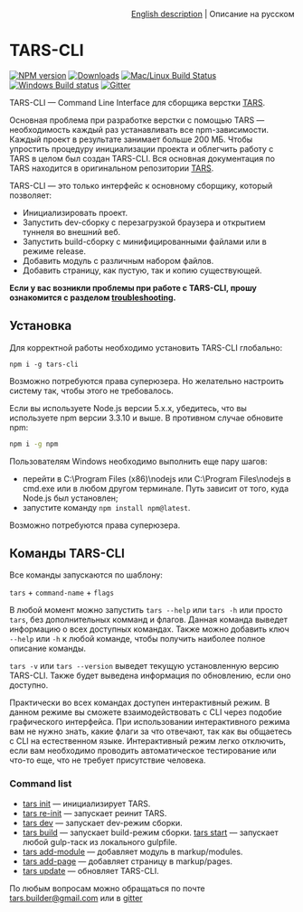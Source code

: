 <p align="right">
<a href="README.md">English description</a> | Описание на русском
</p>

# TARS-CLI

[![NPM version][npm-image]][npm-url] [![Downloads][downloads-image]][npm-url] [![Mac/Linux Build Status](https://img.shields.io/travis/tars/tars-cli/master.svg?label=Mac%20OSX%20%26%20Linux&style=flat-square)](https://travis-ci.org/tars/tars-cli) [![Windows Build status](https://img.shields.io/appveyor/ci/artem-malko/tars-cli/master.svg?label=Windows&style=flat-square)](https://ci.appveyor.com/project/artem-malko/tars-cli/branch/master) [![Gitter][gitter-image]][gitter-link]

TARS-CLI — Command Line Interface для сборщика верстки [TARS](https://github.com/tars/tars/blob/master/README_RU.md).

Основная проблема при разработке верстки с помощью TARS — необходимость каждый раз устанавливать все npm-зависимости. Каждый проект в результате занимает больше 200 МБ. Чтобы упростить процедуру инициализации проекта и облегчить работу с TARS в целом был создан TARS-CLI. Вся основная документация по TARS находится в оригинальном репозитории [TARS](https://github.com/tars/tars/blob/master/README_RU.md).

TARS-CLI — это только интерфейс к основному сборщику, который позволяет:

* Инициализировать проект.
* Запустить dev-сборку с перезагрузкой браузера и открытием туннеля во внешний веб.
* Запустить build-сборку с минифицированными файлами или в режиме release.
* Добавить модуль с различным набором файлов.
* Добавить страницу, как пустую, так и копию существующей.

**Если у вас возникли проблемы при работе с TARS-CLI, прошу ознакомится с разделом [troubleshooting](https://github.com/tars/tars-cli/blob/master/docs/ru/troubleshooting.md).**

## Установка

Для корректной работы необходимо установить TARS-CLI глобально:

`npm i -g tars-cli`

Возможно потребуются права суперюзера. Но желательно настроить систему так, чтобы этого не требовалось.

Если вы используете Node.js версии 5.x.x, убедитесь, что вы используете npm версии 3.3.10 и выше. В противном случае обновите npm:

```bash
npm i -g npm
```

Пользователям Windows необходимо выполнить еще пару шагов:

* перейти в C:\Program Files (x86)\nodejs или C:\Program Files\nodejs в cmd.exe или в любом другом терминале. Путь зависит от того, куда Node.js был установлен;
* запустите команду `npm install npm@latest`.

Возможно потребуются права суперюзера.

## Команды TARS-CLI

Все команды запускаются по шаблону:

`tars` + `command-name` + `flags`

В любой момент можно запустить `tars --help` или `tars -h` или просто `tars`, без дополнительных комманд и флагов. Данная команда выведет информацию о всех доступных командах. Также можно добавить ключ `--help` или `-h` к любой команде, чтобы получить наиболее полное описание команды.

`tars -v` или `tars --version` выведет текущую установленную версию TARS-CLI. Также будет выведена информация по обновлению, если оно доступно.

Практически во всех командах доступен интерактивный режим. В данном режиме вы сможете взаимодействовать с CLI через подобие графического интерфейса. При использовании интерактивного режима вам не нужно знать, какие флаги за что отвечают, так как вы общаетесь с CLI на естественном языке. Интерактивный режим легко отключить, если вам необходимо проводить автоматическое тестирование или что-то еще, что не требует присутствие человека.

### Command list

* [tars init](https://github.com/tars/tars-cli/blob/master/docs/ru/commands.md#tars-init) — инициализирует TARS.
* [tars re-init](https://github.com/tars/tars-cli/blob/master/docs/ru/commands.md#tars-re-init) — запускает реинит TARS.
* [tars dev](https://github.com/tars/tars-cli/blob/master/docs/ru/commands.md#tars-dev) — запускает dev-режим сборки.
* [tars build](https://github.com/tars/tars-cli/blob/master/docs/ru/commands.md#tars-build) — запускает build-режим сборки.
 [tars start](https://github.com/tars/tars-cli/blob/master/docs/ru/commands.md#tars-start-taskname) — запускает любой gulp-таск из локального gulpfile.
* [tars add-module](https://github.com/tars/tars-cli/blob/master/docs/ru/commands.md#tars-add-module-modulename) — добавляет модуль в markup/modules.
* [tars add-page](https://github.com/tars/tars-cli/blob/master/docs/ru/commands.md#tars-add-page-pagename) — добавляет страницу в markup/pages.
* [tars update](https://github.com/tars/tars-cli/blob/master/docs/ru/commands.md#tars-update) — обновляет TARS-CLI.

По любым вопросам можно обращаться по почте [tars.builder@gmail.com](tars.builder@gmail.com) или в [gitter](https://gitter.im/tars/tars-cli?utm_source=badge&utm_medium=badge&utm_campaign=pr-badge&utm_content=body_badge)

[downloads-image]: http://img.shields.io/npm/dm/tars-cli.svg?style=flat-square
[npm-url]: https://npmjs.org/package/tars-cli
[npm-image]: http://img.shields.io/npm/v/tars-cli.svg?style=flat-square

[travis-image]: https://travis-ci.org/tars/tars-cli.svg?branch=master
[travis-link]: https://travis-ci.org/tars/tars-cli

[deps-image]: https://david-dm.org/tars/tars-cli.svg?style=flat-square
[deps-link]: https://david-dm.org/tars/tars-cli

[gitter-image]: https://img.shields.io/badge/gitter-join%20chat%20%E2%86%92-brightgreen.svg?style=flat-square
[gitter-link]: https://gitter.im/tars/tars-cli?utm_source=badge&utm_medium=badge&utm_campaign=pr-badge&utm_content=body_badge
